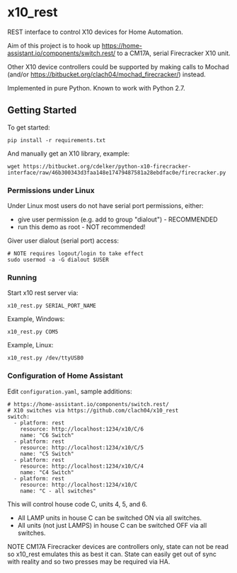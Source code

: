 # x10_rest

REST interface to control X10 devices for Home Automation.

Aim of this project is to hook up https://home-assistant.io/components/switch.rest/ to a CM17A, serial Firecracker X10 unit.

Other X10 device controllers could be supported by making calls to Mochad (and/or https://bitbucket.org/clach04/mochad_firecracker/) instead.


Implemented in pure Python. Known to work with Python 2.7.

## Getting Started

To get started:

    pip install -r requirements.txt

And manually get an X10 library, example:

    wget https://bitbucket.org/cdelker/python-x10-firecracker-interface/raw/46b300343d3faa148e17479487581a28ebdfac0e/firecracker.py


### Permissions under Linux

Under Linux most users do not have serial port permissions,
either:

  * give user permission (e.g. add to group "dialout") - RECOMMENDED
  * run this demo as root - NOT recommended!

Giver user dialout (serial port) access:

    # NOTE requires logout/login to take effect
    sudo usermod -a -G dialout $USER

### Running

Start x10 rest server via:

    x10_rest.py SERIAL_PORT_NAME

Example, Windows:

    x10_rest.py COM5

Example, Linux:

    x10_rest.py /dev/ttyUSB0


### Configuration of Home Assistant

Edit `configuration.yaml`, sample additions:

    # https://home-assistant.io/components/switch.rest/
    # X10 switches via https://github.com/clach04/x10_rest
    switch:
      - platform: rest
        resource: http://localhost:1234/x10/C/6
        name: "C6 Switch"
      - platform: rest
        resource: http://localhost:1234/x10/C/5
        name: "C5 Switch"
      - platform: rest
        resource: http://localhost:1234/x10/C/4
        name: "C4 Switch"
      - platform: rest
        resource: http://localhost:1234/x10/C
        name: "C - all switches"

This will control house code C, units 4, 5, and 6.
  * All LAMP units in house C can be switched ON via all switches.
  * All units (not just LAMPS) in house C can be switched OFF via all switches.

NOTE CM17A Firecracker devices are controllers only, state can not be read so x10_rest emulates this as best it can. State can easily get out of sync with reality and so two presses may be required via HA.
